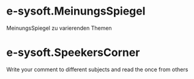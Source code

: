 # e-sysoft.MeinungsSpiegel
MeinungsSpiegel zu varierenden Themen
# e-sysoft.SpeekersCorner
Write your comment to different subjects
and read the once from others
